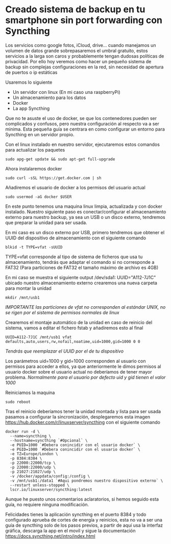 # Creado sistema de backup en tu smartphone sin port forwarding con Syncthing

Los servicios como google fotos, iCloud, drive... cuando manejamos un volumen de datos grande sobrepasaremos el umbral gratuito, estos servicios a la larga son caros y probablemente tengan dudosas políticas de privacidad. Por ello hoy veremos como hacer un pequeño sistema de backup sin complejas configuraciones en la red, sin necesidad de apertura de puertos o ip estáticas

Usaremos lo siguiente
   - Un servidor con linux (En mi caso una raspberryPi)
   - Un almacenamiento para los datos
   - Docker 
   - La app Syncthing

Que no te asuste el uso de docker, se que los contenedores pueden ser complicados y confusos, pero nuestra configuración al respecto va a ser minima. Esta pequeña guía se centrara en como configurar un entorno para Syncthing en un servidor propio.

Con el linux instalado en nuestro servidor, ejecutaremos estos comandos para actualizar los paquetes 

```
sudo apg-get update && sudo apt-get full-upgrade
```

Ahora instalaremos docker 

```
sudo curl -sSL https://get.docker.com | sh
```

Añadiremos el usuario de docker a los permisos del usuario actual

```
sudo usermod -aG docker $USER
```

En este punto tenemos una maquina linux limpia, actualizada y con docker instalado. Nuestro siguiente paso es conectar/configurar el almacenamiento externo para nuestro backup, ya sea un USB o un disco externo, tendremos que preparar la unidad para ser usada.

En mi caso es un disco externo por USB, primero tendremos que obtener el UUID del dispositivo de almacenamiento con el siguiente comando

```
blkid -t TYPE=vfat -sUUID 
```

TYPE=vfat corresponde al tipo de sistema de ficheros que usa tu almacenamiento, tendrás que adaptar el comando si no corresponde a FAT32 (Para particiones de FAT32 el tamaño máximo de archivo es 4GB)

En mi caso se muestra el siguiente output /dev/sda1: UUID="A112-7J1C" ubicado nuestro almacenamiento externo crearemos una nueva carpeta para montar la unidad

```
mkdir /mnt/usb1
```
_IMPORTANTE las particiones de vfat no corresponden al estándar UNIX, no se rigen por el sistema de permisos normales de linux_

Crearemos el montaje automático de la unidad en caso de reinicio del sistema, vamos a editar el fichero fstab y añadiremos esto al final

```
UUID=A112-7J1C /mnt/usb1 vfat defaults,auto,users,rw,nofail,noatime,uid=1000,gid=1000 0 0
```
_Tendrás que reemplazar el UUID por el de tu dispositivo_

Los parámetros uid=1000 y gid=1000 corresponden al usuario con permisos para acceder a ellos, ya que anteriormente le dimos permisos al usuario docker sobre el usuario actual no deberíamos de tener mayor problema. _Normalmente para el usuario por defecto uid y gid tienen el valor 1000_

Reiniciamos la maquina 


```
sudo reboot
```

Tras el reinicio deberíamos tener la unidad montada y lista para ser usada pasamos a configurar la sincronización, desplegaremos esta imagen https://hub.docker.com/r/linuxserver/syncthing con el siguiente comando

```
docker run -d \
  --name=syncthing \
  --hostname=syncthing `#Opcional` \
  -e PUID=1000 `#Debera conincidir con el usuario docker` \
  -e PGID=1000 `#Debera conincidir con el usuario docker` \
  -e TZ=Europe/London \
  -p 8384:8384 \
  -p 22000:22000/tcp \
  -p 22000:22000/udp \
  -p 21027:21027/udp \
  -v /docker/appdata/config:/config \
  -v /mnt/usb1:/data1 `#Aqui pondremos nuestro dispositivo externo` \
  --restart unless-stopped \
  lscr.io/linuxserver/syncthing:latest
```
Aunque he puesto unos comentarios aclaratorios, si hemos seguido esta guía, no requiere ninguna modificación.

Felicidades tienes la aplicación syncthing en el puerto 8384 y todo configurado aprueba de cortes de energía y reinicios, esta no va a ser una guía de syncthing solo de los pasos previos, a partir de aquí usa la interfaz gráfica, descarga la app en el movil y sigue la documentación https://docs.syncthing.net/intro/index.html
